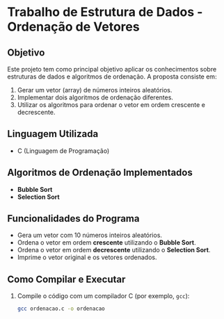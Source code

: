 # Trabalho de Estrutura de Dados - Ordenação de Vetores

## Objetivo

Este projeto tem como principal objetivo aplicar os conhecimentos sobre estruturas de dados e algoritmos de ordenação. A proposta consiste em:

1. Gerar um vetor (array) de números inteiros aleatórios.
2. Implementar dois algoritmos de ordenação diferentes.
3. Utilizar os algoritmos para ordenar o vetor em ordem crescente e decrescente.

## Linguagem Utilizada

- C (Linguagem de Programação)

## Algoritmos de Ordenação Implementados

- **Bubble Sort**
- **Selection Sort**

## Funcionalidades do Programa

- Gera um vetor com 10 números inteiros aleatórios.
- Ordena o vetor em ordem **crescente** utilizando o **Bubble Sort**.
- Ordena o vetor em ordem **decrescente** utilizando o **Selection Sort**.
- Imprime o vetor original e os vetores ordenados.

## Como Compilar e Executar

1. Compile o código com um compilador C (por exemplo, `gcc`):

   ```bash
   gcc ordenacao.c -o ordenacao
